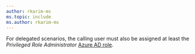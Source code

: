 ```yaml
---
author: rkarim-ms
ms.topic: include
ms.author: rkarim-ms
---
```


For delegated scenarios, the calling user must also be assigned at least the *Privileged Role Administrator* [Azure AD role](/azure/active-directory/roles/permissions-reference?toc=%2Fgraph%2Ftoc.json).